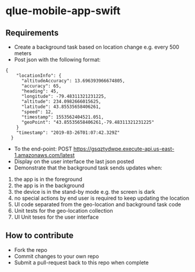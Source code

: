 # qlue-mobile-app-swift

## Requirements

* Create a background task based on location change e.g. every 500 meters
* Post json with the following format:
```
{
    "locationInfo": {
      "altitudeAccuracy": 13.696393966674805,
      "accuracy": 65,
      "heading": 45,
      "longitude": -79.48311321231225,
      "altitude": 234.0982666015625,
      "latitude": 43.85535658406261,
      "speed": 12,
      "timestamp": 1553562404521.051,
      "geoPoint": "43.85535658406261,-79.48311321231225"
    }
    "timestamp": "2019-03-26T01:07:42.329Z"
  }
 ```
* To the end-point: POST https://gsqztydwpe.execute-api.us-east-1.amazonaws.com/latest
* Display on the user interface the last json posted
* Demonstrate that the background task sends updates when:
 1. the app is in the foreground
 2. the app is in the background
 3. the device is in the stand-by mode e.g. the screen is dark
 4. no special actions by end user is required to keep updating the location
 5. UI code separated from the geo-location and background task code
 6. Unit tests for the geo-location collection
 7. UI Unit teses for the user interface

## How to contribute

* Fork the repo
* Commit changes to your own repo
* Submit a pull-request back to this repo when complete
